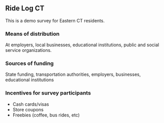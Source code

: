 ## Ride Log CT

This is a demo survey for Eastern CT residents.

### Means of distribution
At employers, local businesses, educational institutions, public and social service organizations.

### Sources of funding
State funding, transportation authorities, employers, businesses, educational institutions

### Incentives for survey participants
- Cash cards/visas
- Store coupons
- Freebies (coffee, bus rides, etc)
